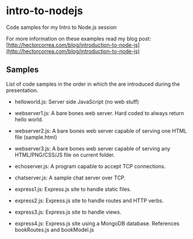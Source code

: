 intro-to-nodejs
===============

Code samples for my Intro to Node.js session

For more information on these examples read my blog post: [http://hectorcorrea.com/blog/introduction-to-node-js](http://hectorcorrea.com/blog/introduction-to-node-js)



Samples
-------
List of code samples in the order in which the are introduced during the presentation.

* helloworld.js: Server side JavaScript (no web stuff)

* webserver1.js: A bare bones web server. Hard coded to always return hello world.

* webserver2.js: A bare bones web server capable of serving one HTML file (sample.html)

* webserver3.js: A bare bones web server capable of serving any HTML/PNG/CSS/JS file on current folder.

* echoserver.js: A program capable to accept TCP connections.

* chatserver.js: A sample chat server over TCP.

* express1.js: Express.js site to handle static files.

* express2.js: Express.js site to handle routes and HTTP verbs.

* express3.js: Express.js site to handle views.

* express4.js: Express.js site using a MongoDB database. References bookRoutes.js and bookModel.js


